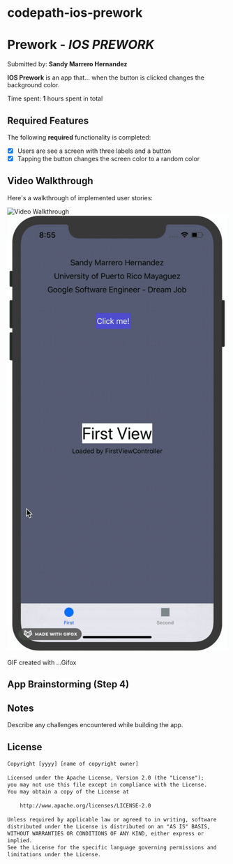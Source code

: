 # codepath-ios-prework
# Prework - *IOS PREWORK*

Submitted by: **Sandy Marrero Hernandez**

**IOS Prework** is an app that... when the button is clicked changes the background color.

Time spent: **1** hours spent in total

## Required Features

The following **required** functionality is completed:

- [x] Users are see a screen with three labels and a button
- [x] Tapping the button changes the screen color to a random color
 
## Video Walkthrough

Here's a walkthrough of implemented user stories:

<img src='https://imgur.com/a/2HLGyuB' title='Video Walkthrough' width='' alt='Video Walkthrough' />
<img src='https://github.com/sandy-marrero/codepath-ios-prework/blob/main/Demo%20IOS%20Prework.gif' title='Video Walkthrough' width='' alt='Video Walkthrough' />

<!-- Replace this with whatever GIF tool you used! -->
GIF created with ...Gifox
## App Brainstorming (Step 4)

## Notes

Describe any challenges encountered while building the app.

## License

    Copyright [yyyy] [name of copyright owner]

    Licensed under the Apache License, Version 2.0 (the "License");
    you may not use this file except in compliance with the License.
    You may obtain a copy of the License at

        http://www.apache.org/licenses/LICENSE-2.0

    Unless required by applicable law or agreed to in writing, software
    distributed under the License is distributed on an "AS IS" BASIS,
    WITHOUT WARRANTIES OR CONDITIONS OF ANY KIND, either express or implied.
    See the License for the specific language governing permissions and
    limitations under the License.
